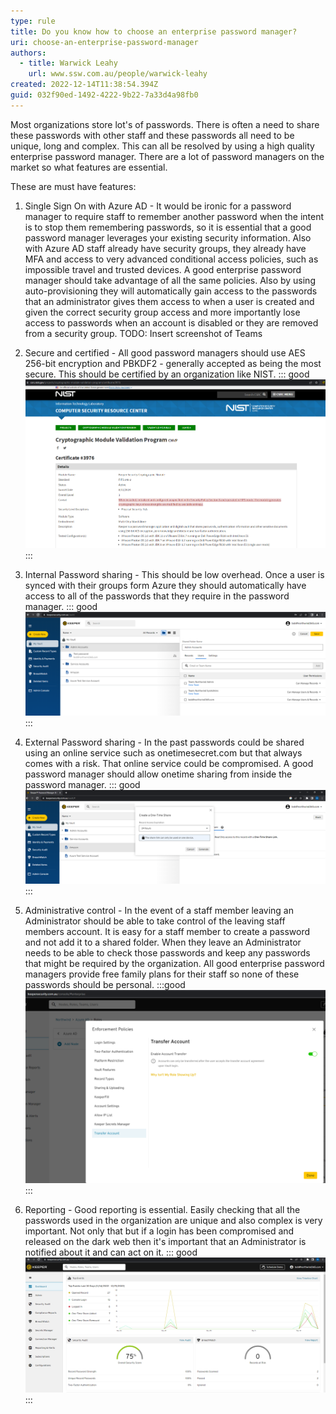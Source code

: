 ```yaml
---
type: rule
title: Do you know how to choose an enterprise password manager?
uri: choose-an-enterprise-password-manager
authors:
  - title: Warwick Leahy
    url: www.ssw.com.au/people/warwick-leahy
created: 2022-12-14T11:38:54.394Z
guid: 032f90ed-1492-4222-9b22-7a33d4a98fb0
---
```

Most organizations store lot's of passwords.  There is often a need to share these passwords with other staff and these passwords all need to be unique, long and complex.  This can all be resolved by using a high quality enterprise password manager.  There are a lot of password managers on the market so what features are essential.  

These are must have features:

<!--endintro-->

1. Single Sign On with Azure AD - It would be ironic for a password manager to require staff to remember another password when the intent is to stop them remembering passwords, so it is essential that a good password manager leverages your existing security information. Also with Azure AD staff already have security groups, they already have MFA and access to very advanced conditional access policies, such as impossible travel and trusted devices.  A good enterprise password manager should take advantage of all the same policies.  Also by using auto-provisioning they will automatically gain access to the passwords that an administrator gives them access to when a user is created and given the correct security group access and more importantly lose access to passwords when an account is disabled or they are removed from a security group.
   TODO: Insert screenshot of Teams
2. Secure and certified - All good password managers should use AES 256-bit encryption and PBKDF2 - generally accepted as being the most secure.  This should be certified by an organization like NIST.
   ::: good
   ![Figure: Keeper Enterprise is certified to FIPS 140-2](keeper-certification.png)
   :::

3. Internal Password sharing - This should be low overhead.  Once a user is synced with their groups form Azure they should automatically have access to all of the passwords that they require in the password manager.
   ::: good
         ![Figure: Simple sharing settings for passwords](keeper-foldersecurity.png)
   :::
4. External Password sharing - In the past passwords could be shared using an online service such as onetimesecret.com but that always comes with a risk.  That online service could be compromised.  A good password manager should allow onetime sharing from inside the password manager.
   ::: good
   ![Figure: OneTime share a password to external users](keeper-onetime-sharing.png)
   :::
5. Administrative control - In the event of a staff member leaving an Administrator should be able to take control of the leaving staff members account.  It is easy for a staff member to create a password and not add it to a shared folder.  When they leave an Administrator needs to be able to check those passwords and keep any passwords that might be required by the organization.  All good enterprise password managers provide free family plans for their staff so none of these passwords should be personal.
    :::good
    ![Figure: Transfer account enforcement policy](keeper-enforcement-policy.png)
    :::
3. Reporting - Good reporting is essential.  Easily checking that all the passwords used in the organization are unique and also complex is very important.  Not only that but if a login has been compromised and released on the dark web then it's important that an Administrator is notified about it and can act on it.
   ::: good
      ![Figure: Reporting in Keeper is excellent](keeper-reporting.png)
   :::